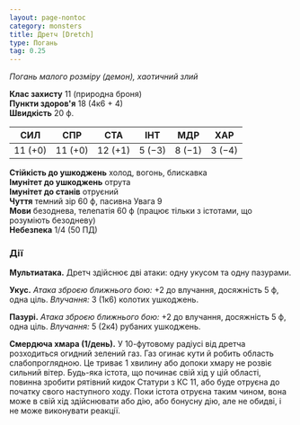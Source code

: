 ```yaml
---
layout: page-nontoc
category: monsters
title: Дретч [Dretch]
type: Погань
tag: 0.25
---
```


_Погань малого розміру (демон), хаотичний злий_  

**Клас захисту** 11 (природна броня)    
**Пункти здоров'я** 18 (4к6 + 4)    
**Швидкість** 20 ф.  

| СИЛ     | СПР     | СТА     | ІНТ    | МДР    | ХАР    |
| ------- | ------- | ------- | ------ | ------ | ------ |
| 11 (+0) | 11 (+0) | 12 (+1) | 5 (−3) | 8 (−1) | 3 (−4) |

**Стійкість до ушкоджень** холод, вогонь, блискавка    
**Імунітет до ушкоджень** отрута    
**Імунітет до станів** отруєний    
**Чуття** темний зір 60 ф, пасивна Увага 9    
**Мови** безоднева, телепатія 60 ф (працює тільки з істотами, що розуміють безодневу)    
**Небезпека** 1/4 (50 ПД)  

### Дії
**Мультиатака.** Дретч здійснює дві атаки: одну укусом та одну пазурами.    

**Укус.** _Атака зброєю ближнього бою:_ +2 до влучання, досяжність 5 ф, одна ціль. _Влучання:_ 3 (1к6) колотих ушкоджень.    

**Пазурі.** _Атака зброєю ближнього бою:_ +2 до влучання, досяжність 5 ф, одна ціль. _Влучання:_ 5 (2к4) рубаних ушкоджень.    

**Смердюча хмара (1/день).** У 10-футовому радіусі від дретча розходиться огидний зелений газ. Газ огинає кути й робить область слабопроглядною. Це триває 1 хвилину або допоки хмару не розвіє сильний вітер. Будь-яка істота, що починає свій хід у цій області, повинна зробити рятівний кидок Статури з КС 11, або буде отруєна до початку свого наступного ходу. Поки істота отруєна таким чином, вона може в свій хід здійснювати або дію, або бонусну дію, але не обидві, і не може виконувати реакції.

